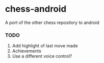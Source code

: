 # chess-android
A port of the other chess repository to android

### TODO
1. Add highlight of last move made
2. Achievements
3. Use a different voice control?
